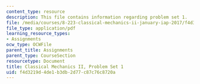```yaml
---
content_type: resource
description: This file contains information regarding problem set 1.
file: /media/courses/8-223-classical-mechanics-ii-january-iap-2017/f4d3219d4de1b3db2d77c87c76c8720a_MIT8_223IAP17_pset1.pdf
file_type: application/pdf
learning_resource_types:
- Assignments
ocw_type: OCWFile
parent_title: Assignments
parent_type: CourseSection
resourcetype: Document
title: Classical Mechanics II, Problem Set 1
uid: f4d3219d-4de1-b3db-2d77-c87c76c8720a
---
```

